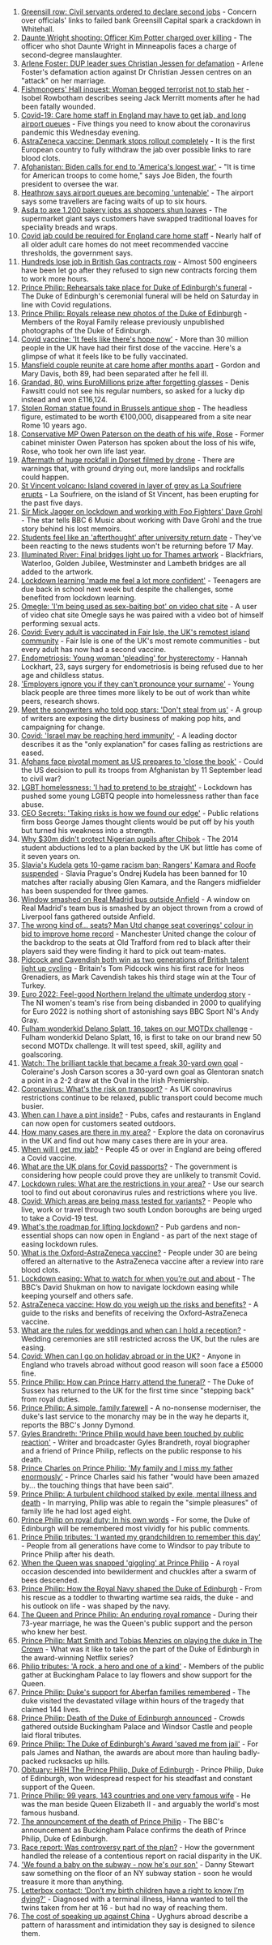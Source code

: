 1. [Greensill row: Civil servants ordered to declare second jobs](https://www.bbc.co.uk/news/uk-politics-56751997) - Concern over officials' links to failed bank Greensill Capital spark a crackdown in Whitehall.
2. [Daunte Wright shooting: Officer Kim Potter charged over killing](https://www.bbc.co.uk/news/world-us-canada-56752821) - The officer who shot Daunte Wright in Minneapolis faces a charge of second-degree manslaughter.
3. [Arlene Foster: DUP leader sues Christian Jessen for defamation](https://www.bbc.co.uk/news/uk-northern-ireland-56747947) - Arlene Foster's defamation action against Dr Christian Jessen centres on an "attack" on her marriage.
4. [Fishmongers' Hall inquest: Woman begged terrorist not to stab her](https://www.bbc.co.uk/news/uk-england-london-56744130) - Isobel Rowbotham describes seeing Jack Merritt moments after he had been fatally wounded.
5. [Covid-19: Care home staff in England may have to get jab, and long airport queues](https://www.bbc.co.uk/news/uk-56744272) - Five things you need to know about the coronavirus pandemic this Wednesday evening.
6. [AstraZeneca vaccine: Denmark stops rollout completely](https://www.bbc.co.uk/news/world-europe-56744474) - It is the first European country to fully withdraw the jab over possible links to rare blood clots.
7. [Afghanistan: Biden calls for end to 'America's longest war'](https://www.bbc.co.uk/news/world-us-canada-56750439) - "It is time for American troops to come home," says Joe Biden, the fourth president to oversee the war.
8. [Heathrow says airport queues are becoming 'untenable'](https://www.bbc.co.uk/news/business-56743571) - The airport says some travellers are facing waits of up to six hours.
9. [Asda to axe 1,200 bakery jobs as shoppers shun loaves](https://www.bbc.co.uk/news/business-56751761) - The supermarket giant says customers have swapped traditional loaves for speciality breads and wraps.
10. [Covid jab could be required for England care home staff](https://www.bbc.co.uk/news/uk-56750679) - Nearly half of all older adult care homes do not meet recommended vaccine thresholds, the government says.
11. [Hundreds lose job in British Gas contracts row](https://www.bbc.co.uk/news/business-56746656) - Almost 500 engineers have been let go after they refused to sign new contracts forcing them to work more hours.
12. [Prince Philip: Rehearsals take place for Duke of Edinburgh's funeral](https://www.bbc.co.uk/news/uk-56746947) - The Duke of Edinburgh's ceremonial funeral will be held on Saturday in line with Covid regulations.
13. [Prince Philip: Royals release new photos of the Duke of Edinburgh](https://www.bbc.co.uk/news/uk-56753327) - Members of the Royal Family release previously unpublished photographs of the Duke of Edinburgh.
14. [Covid vaccine: 'It feels like there's hope now'](https://www.bbc.co.uk/news/health-56748827) - More than 30 million people in the UK have had their first dose of the vaccine. Here's a glimpse of what it feels like to be fully vaccinated.
15. [Mansfield couple reunite at care home after months apart](https://www.bbc.co.uk/news/uk-england-nottinghamshire-56751700) - Gordon and Mary Davis, both 89, had been separated after he fell ill.
16. [Grandad, 80, wins EuroMillions prize after forgetting glasses](https://www.bbc.co.uk/news/uk-england-derbyshire-56746927) - Denis Fawsitt could not see his regular numbers, so asked for a lucky dip instead and won £116,124.
17. [Stolen Roman statue found in Brussels antique shop](https://www.bbc.co.uk/news/world-europe-56735928) - The headless figure, estimated to be worth €100,000, disappeared from a site near Rome 10 years ago.
18. [Conservative MP Owen Paterson on the death of his wife, Rose](https://www.bbc.co.uk/news/health-56751320) - Former cabinet minister Owen Paterson has spoken about the loss of his wife, Rose, who took her own life last year.
19. [Aftermath of huge rockfall in Dorset filmed by drone](https://www.bbc.co.uk/news/uk-england-dorset-56749836) - There are warnings that, with ground drying out, more landslips and rockfalls could happen.
20. [St Vincent volcano: Island covered in layer of grey as La Soufriere erupts](https://www.bbc.co.uk/news/world-latin-america-56746228) - La Soufriere, on the island of St Vincent, has been erupting for the past five days.
21. [Sir Mick Jagger on lockdown and working with Foo Fighters' Dave Grohl](https://www.bbc.co.uk/news/entertainment-arts-56734827) - The star tells BBC 6 Music about working with Dave Grohl and the true story behind his lost memoirs.
22. [Students feel like an 'afterthought' after university return date](https://www.bbc.co.uk/news/newsbeat-56727151) - They've been reacting to the news students won't be returning before 17 May.
23. [Illuminated River: Final bridges light up for Thames artwork](https://www.bbc.co.uk/news/uk-england-london-56744132) - Blackfriars, Waterloo, Golden Jubilee, Westminster and Lambeth bridges are all added to the artwork.
24. [Lockdown learning 'made me feel a lot more confident'](https://www.bbc.co.uk/news/education-56737536) - Teenagers are due back in school next week but despite the challenges, some benefited from lockdown learning.
25. [Omegle: 'I'm being used as sex-baiting bot' on video chat site](https://www.bbc.co.uk/news/technology-56668156) - A user of video chat site Omegle says he was paired with a video bot of himself performing sexual acts.
26. [Covid: Every adult is vaccinated in Fair Isle, the UK's remotest island community](https://www.bbc.co.uk/news/uk-scotland-north-east-orkney-shetland-56691073) - Fair Isle is one of the UK's most remote communities - but every adult has now had a second vaccine.
27. [Endometriosis: Young woman 'pleading' for hysterectomy](https://www.bbc.co.uk/news/uk-northern-ireland-56737353) - Hannah Lockhart, 23, says surgery for endometriosis is being refused due to her age and childless status.
28. ['Employers ignore you if they can't pronounce your surname'](https://www.bbc.co.uk/news/business-56737929) - Young black people are three times more likely to be out of work than white peers, research shows.
29. [Meet the songwriters who told pop stars: 'Don't steal from us'](https://www.bbc.co.uk/news/entertainment-arts-56736047) - A group of writers are exposing the dirty business of making pop hits, and campaigning for change.
30. [Covid: 'Israel may be reaching herd immunity'](https://www.bbc.co.uk/news/health-56722186) - A leading doctor describes it as the "only explanation" for cases falling as restrictions are eased.
31. [Afghans face pivotal moment as US prepares to 'close the book'](https://www.bbc.co.uk/news/world-asia-56741106) - Could the US decision to pull its troops from Afghanistan by 11 September lead to civil war?
32. [LGBT homelessness: 'I had to pretend to be straight'](https://www.bbc.co.uk/news/uk-56718978) - Lockdown has pushed some young LGBTQ people into homelessness rather than face abuse.
33. [CEO Secrets: 'Taking risks is how we found our edge'](https://www.bbc.co.uk/news/business-56732929) - Public relations firm boss George James thought clients would be put off by his youth but turned his weakness into a strength.
34. [Why $30m didn't protect Nigerian pupils after Chibok](https://www.bbc.co.uk/news/world-africa-56732909) - The 2014 student abductions led to a plan backed by the UK but little has come of it seven years on.
35. [Slavia's Kudela gets 10-game racism ban; Rangers' Kamara and Roofe suspended](https://www.bbc.co.uk/sport/football/56747993) - Slavia Prague's Ondrej Kudela has been banned for 10 matches after racially abusing Glen Kamara, and the Rangers midfielder has been suspended for three games.
36. [Window smashed on Real Madrid bus outside Anfield](https://www.bbc.co.uk/sport/football/56753861) - A window on Real Madrid's team bus is smashed by an object thrown from a crowd of Liverpool fans gathered outside Anfield.
37. [The wrong kind of... seats? Man Utd change seat coverings' colour in bid to improve home record](https://www.bbc.co.uk/sport/football/56748752) - Manchester United change the colour of the backdrop to the seats at Old Trafford from red to black after their players said they were finding it hard to pick out team-mates.
38. [Pidcock and Cavendish both win as two generations of British talent light up cycling](https://www.bbc.co.uk/sport/cycling/56735384) - Britain's Tom Pidcock wins his first race for Ineos Grenadiers, as Mark Cavendish takes his third stage win at the Tour of Turkey.
39. [Euro 2022: Feel-good Northern Ireland the ultimate underdog story](https://www.bbc.co.uk/sport/football/56696421) - The NI women's team's rise from being disbanded in 2000 to qualifying for Euro 2022 is nothing short of astonishing says BBC Sport NI's Andy Gray.
40. [Fulham wonderkid Delano Splatt, 16, takes on our MOTDx challenge](https://www.bbc.co.uk/sport/av/football/56740409) - Fulham wonderkid Delano Splatt, 16, is first to take on our brand new 50 second MOTDx challenge. It will test speed, skill, agility and goalscoring.
41. [Watch: The brilliant tackle that became a freak 30-yard own goal](https://www.bbc.co.uk/sport/av/football/56705838) - Coleraine's Josh Carson scores a 30-yard own goal as Glentoran snatch a point in a 2-2 draw at the Oval in the Irish Premiership.
42. [Coronavirus: What's the risk on transport?](https://www.bbc.co.uk/news/health-51736185) - As UK coronavirus restrictions continue to be relaxed, public transport could become much busier.
43. [When can I have a pint inside?](https://www.bbc.co.uk/news/business-52977388) - Pubs, cafes and restaurants in England can now open for customers seated outdoors.
44. [How many cases are there in my area?](https://www.bbc.co.uk/news/uk-51768274) - Explore the data on coronavirus in the UK and find out how many cases there are in your area.
45. [When will I get my jab?](https://www.bbc.co.uk/news/health-55045639) - People 45 or over in England are being offered a Covid vaccine.
46. [What are the UK plans for Covid passports?](https://www.bbc.co.uk/news/explainers-55718553) - The government is considering how people could prove they are unlikely to transmit Covid.
47. [Lockdown rules: What are the restrictions in your area?](https://www.bbc.co.uk/news/uk-54373904) - Use our search tool to find out about coronavirus rules and restrictions where you live.
48. [Covid: Which areas are being mass tested for variants?](https://www.bbc.co.uk/news/explainers-54872039) - People who live, work or travel through two south London boroughs are being urged to take a Covid-19 test.
49. [What's the roadmap for lifting lockdown?](https://www.bbc.co.uk/news/explainers-52530518) - Pub gardens and non-essential shops can now open in England - as part of the next stage of easing lockdown rules.
50. [What is the Oxford-AstraZeneca vaccine?](https://www.bbc.co.uk/news/health-55302595) - People under 30 are being offered an alternative to the AstraZeneca vaccine after a review into rare blood clots.
51. [Lockdown easing: What to watch for when you’re out and about](https://www.bbc.co.uk/news/science-environment-56678978) - The BBC’s David Shukman on how to navigate lockdown easing while keeping yourself and others safe.
52. [AstraZeneca vaccine: How do you weigh up the risks and benefits?](https://www.bbc.co.uk/news/explainers-56665396) - A guide to the risks and benefits of receiving the Oxford-AstraZeneca vaccine.
53. [What are the rules for weddings and when can I hold a reception?](https://www.bbc.co.uk/news/explainers-52811509) - Wedding ceremonies are still restricted across the UK, but the rules are easing.
54. [Covid: When can I go on holiday abroad or in the UK?](https://www.bbc.co.uk/news/explainers-52646738) - Anyone in England who travels abroad without good reason will soon face a £5000 fine.
55. [Prince Philip: How can Prince Harry attend the funeral?](https://www.bbc.co.uk/news/uk-56709506) - The Duke of Sussex has returned to the UK for the first time since "stepping back" from royal duties.
56. [Prince Philip: A simple, family farewell](https://www.bbc.co.uk/news/56708741) - A no-nonsense moderniser, the duke's last service to the monarchy may be in the way he departs it, reports the BBC's Jonny Dymond.
57. [Gyles Brandreth: 'Prince Philip would have been touched by public reaction'](https://www.bbc.co.uk/news/uk-56703415) - Writer and broadcaster Gyles Brandreth, royal biographer and a friend of Prince Philip, reflects on the public response to his death.
58. [Prince Charles on Prince Philip: 'My family and I miss my father enormously'](https://www.bbc.co.uk/news/uk-56704809) - Prince Charles said his father "would have been amazed by... the touching things that have been said".
59. [Prince Philip: A turbulent childhood stalked by exile, mental illness and death](https://www.bbc.co.uk/news/uk-56690270) - In marrying, Philip was able to regain the "simple pleasures" of family life he had lost aged eight.
60. [Prince Philip on royal duty: In his own words](https://www.bbc.co.uk/news/uk-42003216) - For some, the Duke of Edinburgh will be remembered most vividly for his public comments.
61. [Prince Philip tributes: 'I wanted my grandchildren to remember this day'](https://www.bbc.co.uk/news/uk-56703427) - People from all generations have come to Windsor to pay tribute to Prince Philip after his death.
62. [When the Queen was snapped 'giggling' at Prince Philip](https://www.bbc.co.uk/news/in-pictures-56242398) - A royal occasion descended into bewilderment and chuckles after a swarm of bees descended.
63. [Prince Philip: How the Royal Navy shaped the Duke of Edinburgh](https://www.bbc.co.uk/news/uk-10266717) - From his rescue as a toddler to thwarting wartime sea raids, the duke - and his outlook on life - was shaped by the navy.
64. [The Queen and Prince Philip: An enduring royal romance](https://www.bbc.co.uk/news/uk-56252745) - During their 73-year marriage, he was the Queen's public support and the person who knew her best.
65. [Prince Philip: Matt Smith and Tobias Menzies on playing the duke in The Crown](https://www.bbc.co.uk/news/entertainment-arts-56168336) - What was it like to take on the part of the Duke of Edinburgh in the award-winning Netflix series?
66. [Philip tributes: 'A rock, a hero and one of a kind'](https://www.bbc.co.uk/news/uk-56695307) - Members of the public gather at Buckingham Palace to lay flowers and show support for the Queen.
67. [Prince Philip: Duke's support for Aberfan families remembered](https://www.bbc.co.uk/news/uk-wales-44971042) - The duke visited the devastated village within hours of the tragedy that claimed 144 lives.
68. [Prince Philip: Death of the Duke of Edinburgh announced](https://www.bbc.co.uk/news/in-pictures-56692965) - Crowds gathered outside Buckingham Palace and Windsor Castle and people laid floral tributes.
69. [Prince Philip: The Duke of Edinburgh's Award 'saved me from jail'](https://www.bbc.co.uk/news/uk-56301207) - For pals James and Nathan, the awards are about more than hauling badly-packed rucksacks up hills.
70. [Obituary: HRH The Prince Philip, Duke of Edinburgh](https://www.bbc.co.uk/news/uk-10224525) - Prince Philip, Duke of Edinburgh, won widespread respect for his steadfast and constant support of the Queen.
71. [Prince Philip: 99 years, 143 countries and one very famous wife](https://www.bbc.co.uk/news/uk-42651950) - He was the man beside Queen Elizabeth II - and arguably the world's most famous husband.
72. [The announcement of the death of Prince Philip](https://www.bbc.co.uk/news/uk-21927210) - The BBC's announcement as Buckingham Palace confirms the death of Prince Philip, Duke of Edinburgh.
73. [Race report: Was controversy part of the plan?](https://www.bbc.co.uk/news/uk-politics-56578839) - How the government handled the release of a contentious report on racial disparity in the UK.
74. ['We found a baby on the subway - now he's our son'](https://www.bbc.co.uk/news/stories-56409764) - Danny Stewart saw something on the floor of an NY subway station - soon he would treasure it more than anything.
75. [Letterbox contact: ‘Don’t my birth children have a right to know I’m dying?'](https://www.bbc.co.uk/news/stories-56576285) - Diagnosed with a terminal illness, Hanna wanted to tell the twins taken from her at 16 - but had no way of reaching them.
76. [The cost of speaking up against China](https://www.bbc.co.uk/news/world-asia-china-56563449) - Uyghurs abroad describe a pattern of harassment and intimidation they say is designed to silence them.
